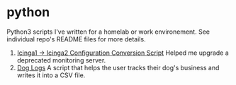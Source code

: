 # python
Python3 scripts I've written for a homelab or work environement.
See individual repo's README files for more details.
1. [Icinga1 -> Icinga2 Configuration Conversion Script](https://github.com/greggoryrussell/icinga1-to-icinga2) Helped me upgrade a deprecated monitoring server.
2. [Dog Logs](https://github.com/greggoryrussell/doglogs) A script that helps the user tracks their dog's business and writes it into a CSV file.
